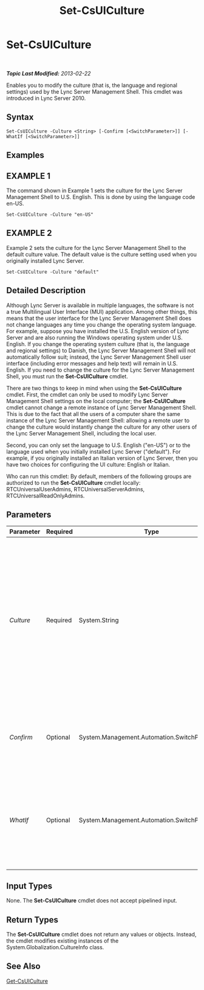 ﻿---
title: Set-CsUICulture
TOCTitle: Set-CsUICulture
ms:assetid: 53fbc126-1df9-4ea0-8055-4e9530ab89d6
ms:mtpsurl: https://technet.microsoft.com/en-us/library/Gg398354(v=OCS.15)
ms:contentKeyID: 48184124
ms.date: 07/23/2014
mtps_version: v=OCS.15
---

<div data-xmlns="http://www.w3.org/1999/xhtml">

<div class="topic" data-xmlns="http://www.w3.org/1999/xhtml" data-msxsl="urn:schemas-microsoft-com:xslt" data-cs="http://msdn.microsoft.com/en-us/">

<div data-asp="http://msdn2.microsoft.com/asp">

# Set-CsUICulture

</div>

<div id="mainSection">

<div id="mainBody">

<span> </span>

_**Topic Last Modified:** 2013-02-22_

Enables you to modify the culture (that is, the language and regional settings) used by the Lync Server Management Shell. This cmdlet was introduced in Lync Server 2010.

<div>

## Syntax

    Set-CsUICulture -Culture <String> [-Confirm [<SwitchParameter>]] [-WhatIf [<SwitchParameter>]]

</div>

<div>

## Examples

<div>

## EXAMPLE 1

The command shown in Example 1 sets the culture for the Lync Server Management Shell to U.S. English. This is done by using the language code en-US.

    Set-CsUICulture -Culture "en-US"

</div>

<div>

## EXAMPLE 2

Example 2 sets the culture for the Lync Server Management Shell to the default culture value. The default value is the culture setting used when you originally installed Lync Server.

    Set-CsUICulture -Culture "default"

</div>

</div>

<div>

## Detailed Description

Although Lync Server is available in multiple languages, the software is not a true Multilingual User Interface (MUI) application. Among other things, this means that the user interface for the Lync Server Management Shell does not change languages any time you change the operating system language. For example, suppose you have installed the U.S. English version of Lync Server and are also running the Windows operating system under U.S. English. If you change the operating system culture (that is, the language and regional settings) to Danish, the Lync Server Management Shell will not automatically follow suit; instead, the Lync Server Management Shell user interface (including error messages and help text) will remain in U.S. English. If you need to change the culture for the Lync Server Management Shell, you must run the **Set-CsUICulture** cmdlet.

There are two things to keep in mind when using the **Set-CsUICulture** cmdlet. First, the cmdlet can only be used to modify Lync Server Management Shell settings on the local computer; the **Set-CsUICulture** cmdlet cannot change a remote instance of Lync Server Management Shell. This is due to the fact that all the users of a computer share the same instance of the Lync Server Management Shell: allowing a remote user to change the culture would instantly change the culture for any other users of the Lync Server Management Shell, including the local user.

Second, you can only set the language to U.S. English ("en-US") or to the language used when you initially installed Lync Server ("default"). For example, if you originally installed an Italian version of Lync Server, then you have two choices for configuring the UI culture: English or Italian.

Who can run this cmdlet: By default, members of the following groups are authorized to run the **Set-CsUICulture** cmdlet locally: RTCUniversalUserAdmins, RTCUniversalServerAdmins, RTCUniversalReadOnlyAdmins.

</div>

<div>

## Parameters


<table>
<colgroup>
<col style="width: 25%" />
<col style="width: 25%" />
<col style="width: 25%" />
<col style="width: 25%" />
</colgroup>
<thead>
<tr class="header">
<th>Parameter</th>
<th>Required</th>
<th>Type</th>
<th>Description</th>
</tr>
</thead>
<tbody>
<tr class="odd">
<td><p><em>Culture</em></p></td>
<td><p>Required</p></td>
<td><p>System.String</p></td>
<td><p>Enables you to specify the culture used for the Lync Server Management Shell. Set the culture to &quot;en-US&quot; for U.S. English, or set the culture to &quot;default&quot; to use the language used when you originally installed Lync Server.</p></td>
</tr>
<tr class="even">
<td><p><em>Confirm</em></p></td>
<td><p>Optional</p></td>
<td><p>System.Management.Automation.SwitchParameter</p></td>
<td><p>Prompts you for confirmation before executing the command.</p></td>
</tr>
<tr class="odd">
<td><p><em>WhatIf</em></p></td>
<td><p>Optional</p></td>
<td><p>System.Management.Automation.SwitchParameter</p></td>
<td><p>Describes what would happen if you executed the command without actually executing the command.</p></td>
</tr>
</tbody>
</table>


</div>

<div>

## Input Types

None. The **Set-CsUICulture** cmdlet does not accept pipelined input.

</div>

<div>

## Return Types

The **Set-CsUICulture** cmdlet does not return any values or objects. Instead, the cmdlet modifies existing instances of the System.Globalization.CultureInfo class.

</div>

<div>

## See Also


[Get-CsUICulture](get-csuiculture.md)  
  

</div>

</div>

<span> </span>

</div>

</div>

</div>

